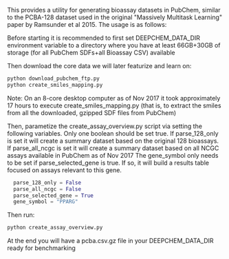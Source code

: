 This provides a utility for generating bioassay datasets in PubChem, similar to the PCBA-128 dataset used in the original "Massively Multitask Learning" paper by Ramsunder et al 2015. The usage is as follows:

Before starting it is recommended to first set DEEPCHEM_DATA_DIR environment variable to a directory where you have at least 66GB+30GB of storage (for all PubChem SDFs+all Bioassay CSV) available

Then download the core data we will later featurize and learn on:

```bash
python download_pubchem_ftp.py
python create_smiles_mapping.py
```

Note: On an 8-core desktop computer as of Nov 2017 it took approximately 17 hours to execute create_smiles_mapping.py (that is, to extract the smiles from all the downloaded, gzipped SDF files from PubChem)

Then, parametize the create_assay_overview.py script via setting the following variables. Only one boolean should be set true. 
If parse_128_only is set it will create a summary dataset based on the original 128 bioassays. 
If parse_all_ncgc is set it will create a summary dataset based on all NCGC assays available in PubChem as of Nov 2017
The gene_symbol only needs to be set if parse_selected_gene is true. If so, it will build a results table focused on assays relevant to this gene.

```python
  parse_128_only = False
  parse_all_ncgc = False
  parse_selected_gene = True
  gene_symbol = "PPARG"
```

Then run:
```bash
python create_assay_overview.py
```

At the end you will have a pcba.csv.gz file in your DEEPCHEM_DATA_DIR ready for benchmarking